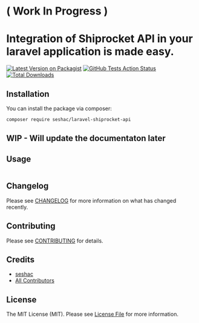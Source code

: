# ( Work In Progress )

# Integration of Shiprocket API in your laravel application is made easy.

[![Latest Version on Packagist](https://img.shields.io/packagist/v/sesha/laravel-shiprocket-api.svg?style=flat-square)](https://packagist.org/packages/sesha/laravel-shiprocket-api)
[![GitHub Tests Action Status](https://img.shields.io/github/workflow/status/sesha/laravel-shiprocket-api/run-tests?label=tests)](https://github.com/sesha/laravel-shiprocket-api/actions?query=workflow%3Arun-tests+branch%3Amaster)
[![Total Downloads](https://img.shields.io/packagist/dt/sesha/laravel-shiprocket-api.svg?style=flat-square)](https://packagist.org/packages/sesha/laravel-shiprocket-api)

## Installation

You can install the package via composer:

```bash
composer require seshac/laravel-shiprocket-api
```

## WIP - Will update the documentaton later


## Usage

``` php
```

## Changelog

Please see [CHANGELOG](CHANGELOG.md) for more information on what has changed recently.

## Contributing

Please see [CONTRIBUTING](CONTRIBUTING.md) for details.

## Credits

- [seshac](https://github.com/seshac)
- [All Contributors](../../contributors)

## License

The MIT License (MIT). Please see [License File](LICENSE) for more information.
